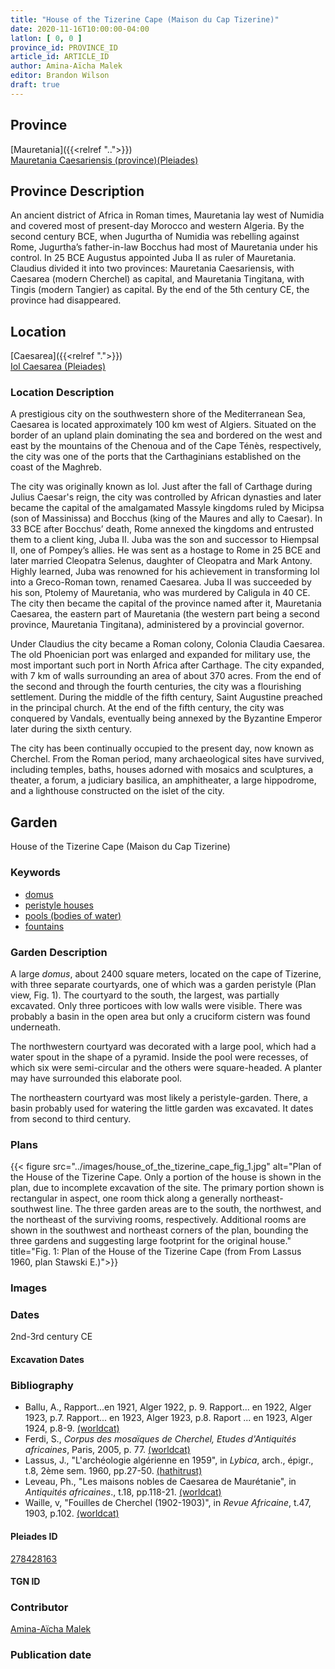 ```yaml
---
title: "House of the Tizerine Cape (Maison du Cap Tizerine)"
date: 2020-11-16T10:00:00-04:00
latlon: [ 0, 0 ]
province_id: PROVINCE_ID
article_id: ARTICLE_ID
author: Amina-Aïcha Malek
editor: Brandon Wilson
draft: true
---
```


## Province

[Mauretania]({{<relref "..">}}) \
[Mauretania Caesariensis (province)(Pleiades)](https://pleiades.stoa.org/places/981532)

## Province Description

An ancient district of Africa in Roman times, Mauretania lay west of Numidia and covered most of present-day Morocco and western Algeria. By the second century BCE, when Jugurtha of Numidia was rebelling against Rome, Jugurtha’s father-in-law Bocchus had most of Mauretania under his control. In 25 BCE Augustus appointed Juba II as ruler of Mauretania. Claudius divided it into two provinces: Mauretania Caesariensis, with Caesarea (modern Cherchel) as capital, and Mauretania Tingitana, with Tingis (modern Tangier) as capital. By the end of the 5th century CE, the province had disappeared.

## Location

[Caesarea]({{<relref ".">}}) \
[Iol Caesarea (Pleiades)](https://pleiades.stoa.org/places/295279)

### Location Description

A prestigious city on the southwestern shore of the Mediterranean Sea, Caesarea is located approximately 100 km west of Algiers. Situated on the border of an upland plain dominating the sea and bordered on the west and east by the mountains of the Chenoua and of the Cape Ténès, respectively, the city was one of the ports that the Carthaginians established on the coast of the Maghreb.

The city was originally known as Iol. Just after the fall of Carthage during Julius Caesar's reign, the city was controlled by African dynasties and later became the capital of the amalgamated Massyle kingdoms ruled by Micipsa (son of Massinissa) and Bocchus (king of the Maures and ally to Caesar). In 33 BCE after Bocchus’ death, Rome annexed the kingdoms and entrusted them to a client king, Juba II. Juba was the son and successor to Hiempsal II, one of Pompey’s allies. He was sent as a hostage to Rome in 25 BCE and later married Cleopatra Selenus, daughter of Cleopatra and Mark Antony. Highly learned, Juba was renowned for his achievement in transforming Iol into a Greco-Roman town, renamed Caesarea. Juba II was succeeded by his son, Ptolemy of Mauretania, who was murdered by Caligula in 40 CE. The city then became the capital of the province named after it, Mauretania Caesarea, the eastern part of Mauretania (the western part being a second province, Mauretania Tingitana), administered by a provincial governor.

Under Claudius the city became a Roman colony, Colonia Claudia Caesarea. The old Phoenician port was enlarged and expanded for military use, the most important such port in North Africa after Carthage. The city expanded, with 7 km of walls surrounding an area of about 370 acres. From the end of the second and through the fourth centuries, the city was a flourishing settlement. During the middle of the fifth century, Saint Augustine preached in the principal church. At the end of the fifth century, the city was conquered by Vandals, eventually being annexed by the Byzantine Emperor later during the sixth century.

The city has been continually occupied to the present day, now known as Cherchel. From the Roman period, many archaeological sites have survived, including temples, baths, houses adorned with mosaics and sculptures, a theater, a forum, a judiciary basilica, an amphitheater, a large hippodrome, and a lighthouse constructed on the islet of the city.

<!--## Sublocation-->

<!--### Sublocation Description-->

## Garden

House of the Tizerine Cape (Maison du Cap Tizerine)

### Keywords

- [domus](http://vocab.getty.edu/page/aat/300005506)
- [peristyle houses](http://vocab.getty.edu/page/aat/300005452)
- [pools (bodies of water)](http://vocab.getty.edu/page/aat/300008692)
- [fountains](http://vocab.getty.edu/page/aat/300006179)

### Garden Description

A large *domus*, about 2400 square meters, located on the cape of Tizerine, with three separate courtyards, one of which was a garden peristyle (Plan view, Fig. 1). The courtyard to the south, the largest, was partially excavated. Only three porticoes with low walls were visible.  There was probably a basin in the open area but only a cruciform cistern was found underneath.

The northwestern courtyard was decorated with a large pool, which had a water spout in the shape of a pyramid.  Inside the pool were recesses, of which six were semi-circular and the others were square-headed. A planter may have surrounded this elaborate pool.

The northeastern courtyard was most likely a peristyle-garden.  There, a basin probably used for watering the little garden was excavated. It dates from second to third century.

### Plans

{{< figure src="../images/house_of_the_tizerine_cape_fig_1.jpg" alt="Plan of the House of the Tizerine Cape. Only a portion of the house is shown in the plan, due to incomplete excavation of the site. The primary portion shown is rectangular in aspect, one room thick along a generally northeast-southwest line. The three garden areas are to the south, the northwest, and the northeast of the surviving rooms, respectively. Additional rooms are shown in the southwest and northeast corners of the plan, bounding the three gardens and suggesting large footprint for the original house." title="Fig. 1: Plan of the House of the Tizerine Cape (from From Lassus 1960, plan  Stawski E.)">}}

### Images

### Dates
2nd-3rd century CE
#### Excavation Dates

### Bibliography
* Ballu, A., Rapport...en 1921, Alger 1922, p. 9. Rapport... en 1922, Alger 1923, p.7. Rapport... en 1923, Alger 1923, p.8. Raport ... en 1923, Alger 1924, p.8-9. [(worldcat)](http://www.worldcat.org/oclc/876517484)
* Ferdi, S., *Corpus des mosaïques de Cherchel, Etudes d'Antiquités africaines*, Paris, 2005, p. 77. [(worldcat)](http://www.worldcat.org/oclc/1006126274)
* Lassus, J., "L'archéologie algérienne en 1959", in *Lybica*, arch., épigr., t.8, 2ème sem. 1960, pp.27-50. [(hathitrust)](https://catalog.hathitrust.org/Record/008568139)
* Leveau, Ph., "Les maisons nobles de Caesarea de Maurétanie", in *Antiquités africaines*., t.18, pp.118-21. [(worldcat)](http://www.worldcat.org/oclc/1014614344)
* Waille, v, "Fouilles de Cherchel (1902-1903)", in *Revue Africaine*, t.47, 1903, p.102. [(worldcat)](http://www.worldcat.org/oclc/690766053)

#### Pleiades ID

[278428163](https://pleiades.stoa.org/places/278428163)

#### TGN ID

### Contributor

[Amina-Aïcha Malek](http://worldcat.org/identities/lccn-n2012075871/)

### Publication date

<!--07 July 2020-->

<!--### Related articles-->

<!-- Links to other related articles. Leave blank for now -->
